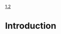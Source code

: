 <!-- TITLE: Holyday --> <a href="http://172.30.1.119/holyday/version-1-2">1.2</a>
<!-- SUBTITLE: A quick summary of Holyday -->

# Introduction 



